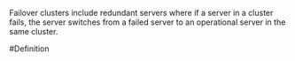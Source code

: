 Failover clusters include redundant servers where if a server in a cluster fails, the server switches from a failed server to an operational server in the same cluster.

#Definition